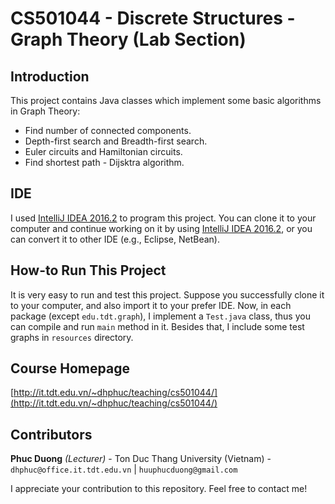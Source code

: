 # CS501044 - Discrete Structures - Graph Theory (Lab Section)

## Introduction
This project contains Java classes which implement some basic algorithms in Graph Theory:

 - Find number of connected components.
 - Depth-first search and Breadth-first search.
 - Euler circuits and Hamiltonian circuits.
 - Find shortest path - Dijsktra algorithm.

## IDE
I used [IntelliJ IDEA 2016.2](https://www.jetbrains.com/idea/) to program this project. You can clone it to your computer and continue working on it by using [IntelliJ IDEA 2016.2](https://www.jetbrains.com/idea/), or you can convert it to other IDE (e.g., Eclipse, NetBean).

## How-to Run This Project
It is very easy to run and test this project. Suppose you successfully clone it to your computer, and also import it to your prefer IDE. Now, in each package (except `edu.tdt.graph`), I implement a `Test.java` class, thus you can compile and run `main` method in it. Besides that, I include some test graphs in `resources` directory.

## Course Homepage
[http://it.tdt.edu.vn/~dhphuc/teaching/cs501044/](http://it.tdt.edu.vn/~dhphuc/teaching/cs501044/)

## Contributors
**Phuc Duong** *(Lecturer)* - Ton Duc Thang University (Vietnam) - `dhphuc@office.it.tdt.edu.vn` | `huuphucduong@gmail.com`

I appreciate your contribution to this repository. Feel free to contact me!
